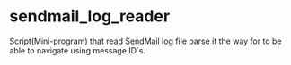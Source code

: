 # sendmail_log_reader
Script(Mini-program) that read SendMail log file parse it the way for to be able to navigate using message ID`s.
